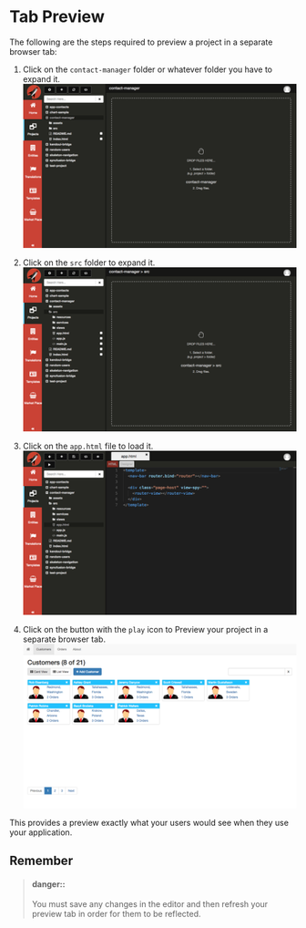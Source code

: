 # Tab Preview
The following are the steps required to preview a project in a separate browser tab:
1. Click on the `contact-manager` folder or whatever folder you have to expand it.
  ![Step 1][1]

2. Click on the `src` folder to expand it.
  ![Step 2][2]

3. Click on the `app.html` file to load it.
  ![Step 3][3]

4. Click on the button with the `play` icon to Preview your project in a separate browser tab.
  ![Step 4][4]


This provides a preview exactly what your users would see when they use your application.


## Remember
> #### danger::
> You must save any changes in the editor and then refresh your preview tab in order for them to be reflected.



[1]: capture1.png
[2]: capture2.png
[3]: capture3.png
[4]: capture4.png
